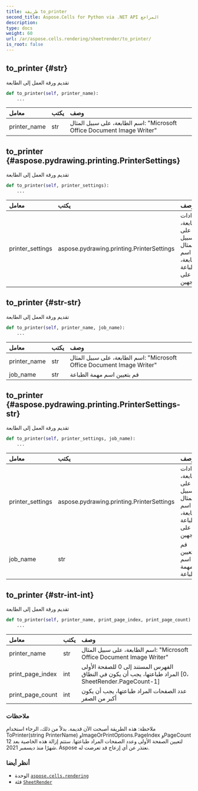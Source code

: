 ```yaml
---
title: طريقة to_printer
second_title: Aspose.Cells for Python via .NET API المراجع
description:
type: docs
weight: 60
url: /ar/aspose.cells.rendering/sheetrender/to_printer/
is_root: false
---
```

##  to_printer {#str}
تقديم ورقة العمل إلى الطابعة



```python
def to_printer(self, printer_name):
    ...
```


| معامل| يكتب| وصف|
| :- | :- | :- |
| printer_name | str | اسم الطابعة، على سبيل المثال: "Microsoft Office Document Image Writer"|


##  to_printer {#aspose.pydrawing.printing.PrinterSettings}
تقديم ورقة العمل إلى الطابعة



```python
def to_printer(self, printer_settings):
    ...
```


| معامل| يكتب| وصف|
| :- | :- | :- |
| printer_settings | aspose.pydrawing.printing.PrinterSettings | إعدادات الطابعة، على سبيل المثال اسم الطابعة، والطباعة على الوجهين|


##  to_printer {#str-str}
تقديم ورقة العمل إلى الطابعة



```python
def to_printer(self, printer_name, job_name):
    ...
```


| معامل| يكتب| وصف|
| :- | :- | :- |
| printer_name | str | اسم الطابعة، على سبيل المثال: "Microsoft Office Document Image Writer"|
| job_name | str | قم بتعيين اسم مهمة الطباعة|


##  to_printer {#aspose.pydrawing.printing.PrinterSettings-str}
تقديم ورقة العمل إلى الطابعة



```python
def to_printer(self, printer_settings, job_name):
    ...
```


| معامل| يكتب| وصف|
| :- | :- | :- |
| printer_settings | aspose.pydrawing.printing.PrinterSettings | إعدادات الطابعة، على سبيل المثال اسم الطابعة، والطباعة على الوجهين|
| job_name | str | قم بتعيين اسم مهمة الطباعة|


##  to_printer {#str-int-int}
تقديم ورقة العمل إلى الطابعة



```python
def to_printer(self, printer_name, print_page_index, print_page_count):
    ...
```


| معامل| يكتب| وصف|
| :- | :- | :- |
| printer_name | str | اسم الطابعة، على سبيل المثال: "Microsoft Office Document Image Writer"|
| print_page_index | int | الفهرس المستند إلى 0 للصفحة الأولى المراد طباعتها، يجب أن يكون في النطاق [0، SheetRender.PageCount-1]|
| print_page_count | int | عدد الصفحات المراد طباعتها، يجب أن يكون أكبر من الصفر|
###  ملاحظات

ملاحظة: هذه الطريقة أصبحت الآن قديمة.
بدلاً من ذلك، الرجاء استخدام ToPrinter(string PrinterName) وImageOrPrintOptions.PageIndex وPageCount لتعيين الصفحة الأولى وعدد الصفحات المراد طباعتها.
 ستتم إزالة هذه الخاصية بعد 12 شهرًا منذ ديسمبر 2021.
Aspose نعتذر عن أي إزعاج قد تعرضت له.


###  أنظر أيضا
* الوحدة [`aspose.cells.rendering`](../../)
* فئة [`SheetRender`](/cells/python-net/ar/aspose.cells.rendering/sheetrender)
